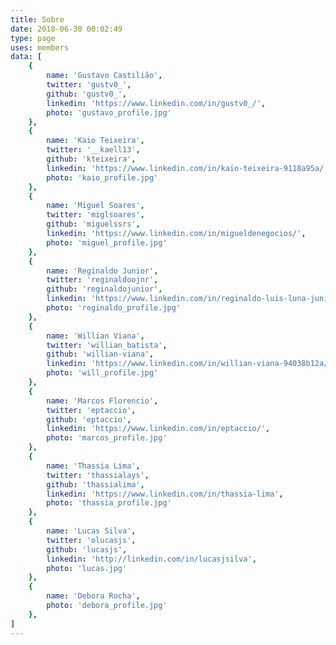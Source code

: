 ```yaml
---
title: Sobre
date: 2018-06-30 00:02:49
type: page
uses: members
data: [
    {
        name: 'Gustavo Castilião',
        twitter: 'gustv0_',
        github: 'gustv0_',
        linkedin: 'https://www.linkedin.com/in/gustv0_/',
        photo: 'gustavo_profile.jpg'
    },
    {
        name: 'Kaio Teixeira',
        twitter: '__kaell13',
        github: 'kteixeira',
        linkedin: 'https://www.linkedin.com/in/kaio-teixeira-9118a95a/',
        photo: 'kaio_profile.jpg'
    },
    {
        name: 'Miguel Soares',
        twitter: 'miglsoares',
        github: 'miguelssrs',
        linkedin: 'https://www.linkedin.com/in/migueldenegocios/',
        photo: 'miguel_profile.jpg'
    },
    {
        name: 'Reginaldo Junior',
        twitter: 'reginaldoojnr',
        github: 'reginaldojunior',
        linkedin: 'https://www.linkedin.com/in/reginaldo-luis-luna-junior-b26b4b79/',
        photo: 'reginaldo_profile.jpg'
    },
    {
        name: 'Willian Viana',
        twitter: 'willian_batista',
        github: 'willian-viana',
        linkedin: 'https://www.linkedin.com/in/willian-viana-94038b12a/',
        photo: 'will_profile.jpg'
    },
    {
        name: 'Marcos Florencio',
        twitter: 'eptaccio',
        github: 'eptaccio',
        linkedin: 'https://www.linkedin.com/in/eptaccio/',
        photo: 'marcos_profile.jpg'
    },
    {
        name: 'Thassia Lima',
        twitter: 'thassialays',
        github: 'thassialima',
        linkedin: 'https://www.linkedin.com/in/thassia-lima',
        photo: 'thassia_profile.jpg'
    },
    {
        name: 'Lucas Silva',
        twitter: 'olucasjs',
        github: 'lucasjs',
        linkedin: 'http://linkedin.com/in/lucasjsilva',
        photo: 'lucas.jpg'
    },
    {
        name: 'Debora Rocha',
        photo: 'debora_profile.jpg'
    },
]
---
```

